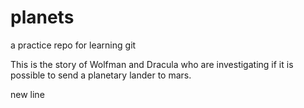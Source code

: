 # planets
 a practice repo for learning git

This is the story of Wolfman and Dracula who are investigating if it is possible to send a planetary lander to mars.

new line
